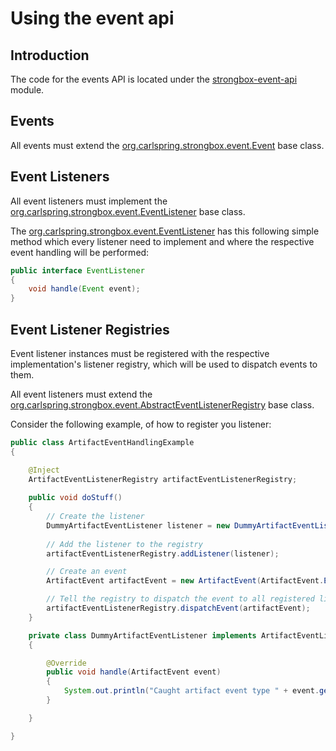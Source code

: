 # Using the event api

## Introduction

The code for the events API is located under the [strongbox-event-api] module.

## Events

All events must extend the [org.carlspring.strongbox.event.Event] base class.

## Event Listeners

All event listeners must implement the [org.carlspring.strongbox.event.EventListener] base class.

The [org.carlspring.strongbox.event.EventListener] has this following simple method which every listener need to 
implement and where the respective event handling will be performed:

```java
public interface EventListener
{
    void handle(Event event);
}
```

## Event Listener Registries

Event listener instances must be registered with the respective implementation's listener registry, which will be used 
to dispatch events to them.  
  
All event listeners must extend the [org.carlspring.strongbox.event.AbstractEventListenerRegistry] base class.  
  
Consider the following example, of how to register you listener:  

```java
public class ArtifactEventHandlingExample
{

    @Inject
    ArtifactEventListenerRegistry artifactEventListenerRegistry;
    
    public void doStuff()
    {
        // Create the listener
        DummyArtifactEventListener listener = new DummyArtifactEventListener();
        
        // Add the listener to the registry
        artifactEventListenerRegistry.addListener(listener);

        // Create an event
        ArtifactEvent artifactEvent = new ArtifactEvent(ArtifactEvent.EVENT_ARTIFACT_UPLOADED);

        // Tell the registry to dispatch the event to all registered listeners:
        artifactEventListenerRegistry.dispatchEvent(artifactEvent);
    }

    private class DummyArtifactEventListener implements ArtifactEventListener
    {

        @Override
        public void handle(ArtifactEvent event)
        {
            System.out.println("Caught artifact event type " + event.getType() + ".");
        }

    }

}

```


[strongbox-event-api]: https://github.com/strongbox/strongbox/blob/master/strongbox-event-api/
[org.carlspring.strongbox.event.Event]: https://github.com/strongbox/strongbox/blob/master/strongbox-event-api/src/main/java/org/carlspring/strongbox/event/Event.java
[org.carlspring.strongbox.event.EventListener]: https://github.com/strongbox/strongbox/blob/master/strongbox-event-api/src/main/java/org/carlspring/strongbox/event/EventListener.java
[org.carlspring.strongbox.event.AbstractEventListenerRegistry]: https://github.com/strongbox/strongbox/blob/master/strongbox-event-api/src/main/java/org/carlspring/strongbox/event/AbstractEventListenerRegistry.java
